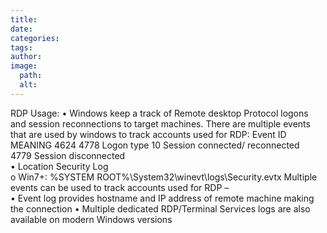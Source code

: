 ```yaml
---
title: 
date: 
categories: 
tags: 
author: 
image:
  path: 
  alt: 
---
```

RDP Usage: 
• Windows keep a track of Remote desktop Protocol logons and session reconnections to 
target machines. There are multiple events that are used by windows to track accounts 
used for RDP: 
Event ID 
MEANING 
4624 
4778 
Logon type 10 
Session connected/ 
reconnected  
4779 
Session disconnected  
• Location Security Log  
o Win7+: %SYSTEM ROOT%\System32\winevt\logs\Security.evtx Multiple events 
can be used to track accounts used for RDP –  
• Event log provides hostname and IP address of remote machine making the connection 
• Multiple dedicated RDP/Terminal Services logs are also available on modern Windows 
versions 

